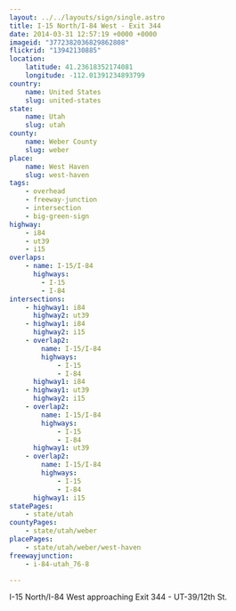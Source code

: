 ```yaml
---
layout: ../../layouts/sign/single.astro
title: I-15 North/I-84 West - Exit 344
date: 2014-03-31 12:57:19 +0000 +0000
imageid: "3772382036829862808"
flickrid: "13942130885"
location:
    latitude: 41.23618352174081
    longitude: -112.01391234893799
country:
    name: United States
    slug: united-states
state:
    name: Utah
    slug: utah
county:
    name: Weber County
    slug: weber
place:
    name: West Haven
    slug: west-haven
tags:
    - overhead
    - freeway-junction
    - intersection
    - big-green-sign
highway:
    - i84
    - ut39
    - i15
overlaps:
    - name: I-15/I-84
      highways:
        - I-15
        - I-84
intersections:
    - highway1: i84
      highway2: ut39
    - highway1: i84
      highway2: i15
    - overlap2:
        name: I-15/I-84
        highways:
            - I-15
            - I-84
      highway1: i84
    - highway1: ut39
      highway2: i15
    - overlap2:
        name: I-15/I-84
        highways:
            - I-15
            - I-84
      highway1: ut39
    - overlap2:
        name: I-15/I-84
        highways:
            - I-15
            - I-84
      highway1: i15
statePages:
    - state/utah
countyPages:
    - state/utah/weber
placePages:
    - state/utah/weber/west-haven
freewayjunction:
    - i-84-utah_76-8

---
```

I-15 North/I-84 West approaching Exit 344 - UT-39/12th St.